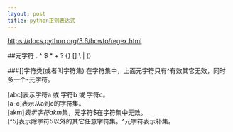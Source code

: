```yaml
---
layout: post
title: python正则表达式
---
```


https://docs.python.org/3.6/howto/regex.html

##元字符
. ^ $ * + ? {} [] \ | ()  

###[]字符类(或者叫字符集)
在字符集中，上面元字符只有^有效其它无效，同时多一个-元字符。  

[abc]表示字符a 或 字符b 或 字符c。  
[a-c]表示从a到c的字符集。  
[akm$]表示字符akm$集，元字符$在字符集中无效。  
[^5]表示除字符5以外的其它任意字符集。^元字符表示补集。  
